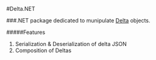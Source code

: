 #Delta.NET

###.NET package dedicated to munipulate [Delta](https://github.com/quilljs/delta) objects.


#####Features
1. Serialization & Deserialization of delta JSON
2. Composition of Deltas
